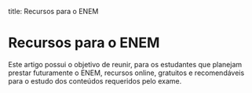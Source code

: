 title: Recursos para o ENEM

# Recursos para o ENEM

Este artigo possui o objetivo de reunir, para os estudantes que planejam
prestar futuramente o ENEM, recursos online, gratuitos e recomendáveis para o
estudo dos conteúdos requeridos pelo exame.

